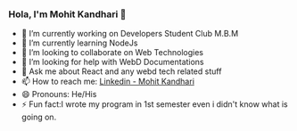### Hola, I'm Mohit Kandhari 👋

- 🔭 I’m currently working on Developers Student Club M.B.M
- 🌱 I’m currently learning NodeJs
- 👯 I’m looking to collaborate on Web Technologies
- 🤔 I’m looking for help with WebD Documentations
- 💬 Ask me about React and any webd tech related stuff 
- 📫 How to reach me: [Linkedin - Mohit Kandhari](https://www.linkedin.com/in/mohit-kandhari-455a48186/)
- 😄 Pronouns: He/His 
- ⚡ Fun fact:I wrote my program in 1st semester even i didn't know what is going on.

